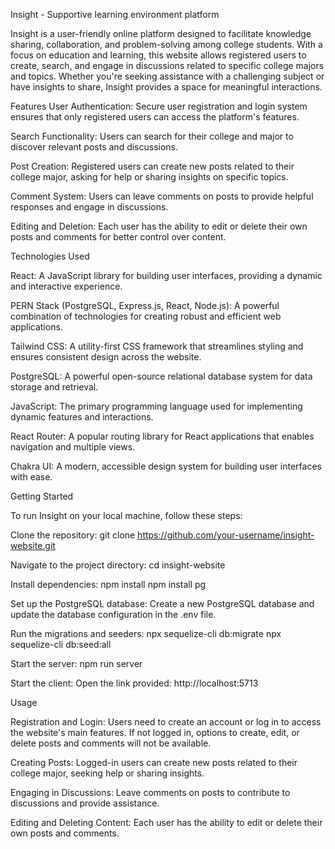 Insight - Supportive learning environment platform 



Insight is a user-friendly online platform designed to facilitate knowledge sharing, collaboration, and problem-solving among college students. With a focus on education and learning, this website allows registered users to create, search, and engage in discussions related to specific college majors and topics. Whether you're seeking assistance with a challenging subject or have insights to share, Insight provides a space for meaningful interactions.



Features
User Authentication: Secure user registration and login system ensures that only registered users can access the platform's features.

Search Functionality: Users can search for their college and major to discover relevant posts and discussions.

Post Creation: Registered users can create new posts related to their college major, asking for help or sharing insights on specific topics.

Comment System: Users can leave comments on posts to provide helpful responses and engage in discussions.

Editing and Deletion: Each user has the ability to edit or delete their own posts and comments for better control over content.



Technologies Used

React: A JavaScript library for building user interfaces, providing a dynamic and interactive experience.

PERN Stack (PostgreSQL, Express.js, React, Node.js): A powerful combination of technologies for creating robust and efficient web applications.

Tailwind CSS: A utility-first CSS framework that streamlines styling and ensures consistent design across the website.

PostgreSQL: A powerful open-source relational database system for data storage and retrieval.

JavaScript: The primary programming language used for implementing dynamic features and interactions.

React Router: A popular routing library for React applications that enables navigation and multiple views.

Chakra UI: A modern, accessible design system for building user interfaces with ease.



Getting Started

To run Insight on your local machine, follow these steps:

Clone the repository: git clone https://github.com/your-username/insight-website.git

Navigate to the project directory: cd insight-website

Install dependencies:
npm install
npm install pg

Set up the PostgreSQL database:
Create a new PostgreSQL database and update the database configuration in the .env file.

Run the migrations and seeders:
npx sequelize-cli db:migrate
npx sequelize-cli db:seed:all

Start the server:
npm run server

Start the client:
Open the link provided: http://localhost:5713



Usage

Registration and Login: Users need to create an account or log in to access the website's main features. If not logged in, options to create, edit, or delete posts and comments will not be available.

Creating Posts: Logged-in users can create new posts related to their college major, seeking help or sharing insights.

Engaging in Discussions: Leave comments on posts to contribute to discussions and provide assistance.

Editing and Deleting Content: Each user has the ability to edit or delete their own posts and comments.
